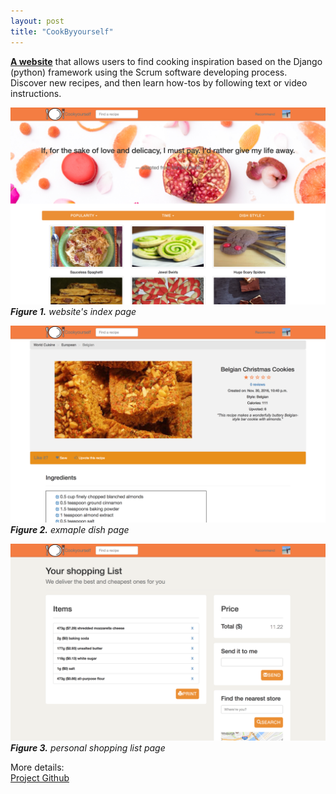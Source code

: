 ```yaml
---
layout: post
title: "CookByyourself" 
---
```


[**A website**](http://54.244.78.192/) that allows users to find cooking inspiration based on the Django (python) framework using the Scrum 
software developing process. Discover new recipes, and then learn how-tos by following text or video instructions.

![](/images/20161220/index_page.png)
***Figure 1.** website's index page*

![](/images/20161220/dish_page.png)
***Figure 2.** exmaple dish page*

![](/images/20161220/shopping_list.png)
***Figure 3.** personal shopping list page*

More details:  
[Project Github](https://github.com/louis-xu-ustc/Cookyourself)  